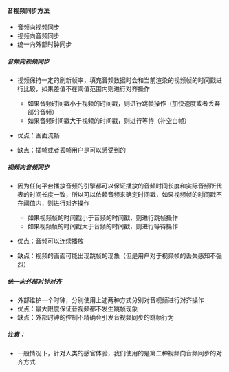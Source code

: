 #### 音视频同步方法

* 音频向视频同步
* 视频向音频同步
* 统一向外部时钟同步

##### 音频向视频同步

* 视频保持一定的刷新帧率，填充音频数据时会和当前渲染的视频帧的时间戳进行比较，如果差值不在阈值范围内则进行对齐操作
    * 如果音频时间戳小于视频的时间戳，则进行跳帧操作（加快速度或者丢弃部分音频）
    * 如果音频时间戳大于视频的时间戳，则进行等待（补空白帧）

* 优点：画面流畅
* 缺点：插帧或者丢帧用户是可以感受到的

##### 视频向音频同步

* 因为任何平台播放音频的引擎都可以保证播放的音频时间长度和实际音频所代表的时间长度一致，所以可以依赖音频来确定时间戳，如果视频帧的时间戳不在阈值内，则进行对齐操作
    * 如果视频帧的时间戳小于音频的时间戳，则进行跳帧操作
    * 如果视频帧的时间戳大于音频的时间戳，则进行等待操作

* 优点：音频可以连续播放
* 缺点：视频的画面可能出现跳帧的现象（但是用户对于视频帧的丢失感知不强烈）

##### 统一向外部时钟对齐

* 外部维护一个时钟，分别使用上述两种方式分别对音视频进行对齐操作
* 优点：最大限度保证音视频都不发生跳帧现象
* 缺点：外部时钟的控制不精确会引发音视频同步的跳帧行为

##### 注意：

* 一般情况下，针对人类的感官体验，我们使用的是第二种视频向音频同步的对齐方式